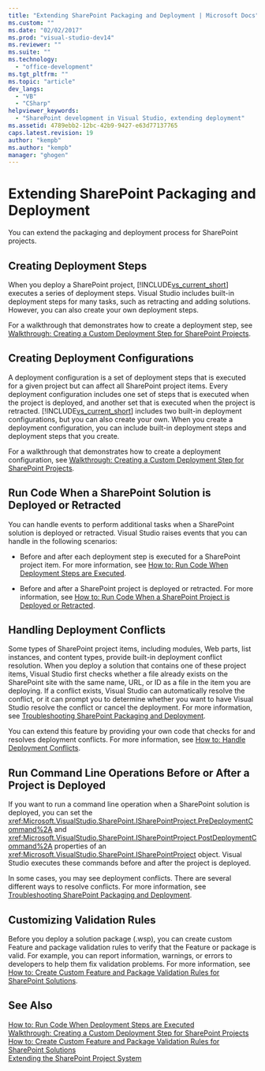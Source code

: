 ```yaml
---
title: "Extending SharePoint Packaging and Deployment | Microsoft Docs"
ms.custom: ""
ms.date: "02/02/2017"
ms.prod: "visual-studio-dev14"
ms.reviewer: ""
ms.suite: ""
ms.technology: 
  - "office-development"
ms.tgt_pltfrm: ""
ms.topic: "article"
dev_langs: 
  - "VB"
  - "CSharp"
helpviewer_keywords: 
  - "SharePoint development in Visual Studio, extending deployment"
ms.assetid: 4789ebb2-12bc-42b9-9427-e63d77137765
caps.latest.revision: 19
author: "kempb"
ms.author: "kempb"
manager: "ghogen"
---
```

# Extending SharePoint Packaging and Deployment
  You can extend the packaging and deployment process for SharePoint projects.
  
##  Creating Deployment Steps  
 When you deploy a SharePoint project, [!INCLUDE[vs_current_short](../sharepoint/includes/vs-current-short-md.md)] executes a series of deployment steps. Visual Studio includes built-in deployment steps for many tasks, such as retracting and adding solutions. However, you can also create your own deployment steps.  
  
 For a walkthrough that demonstrates how to create a deployment step, see [Walkthrough: Creating a Custom Deployment Step for SharePoint Projects](../sharepoint/walkthrough-creating-a-custom-deployment-step-for-sharepoint-projects.md).  
  
##  Creating Deployment Configurations  
 A deployment configuration is a set of deployment steps that is executed for a given project but can affect all SharePoint project items. Every deployment configuration includes one set of steps that is executed when the project is deployed, and another set that is executed when the project is retracted. [!INCLUDE[vs_current_short](../sharepoint/includes/vs-current-short-md.md)] includes two built-in deployment configurations, but you can also create your own. When you create a deployment configuration, you can include built-in deployment steps and deployment steps that you create.  
  
 For a walkthrough that demonstrates how to create a deployment configuration, see [Walkthrough: Creating a Custom Deployment Step for SharePoint Projects](../sharepoint/walkthrough-creating-a-custom-deployment-step-for-sharepoint-projects.md).  
  
##  Run Code When a SharePoint Solution is Deployed or Retracted  
 You can handle events to perform additional tasks when a SharePoint solution is deployed or retracted. Visual Studio raises events that you can handle in the following scenarios:  
  
-   Before and after each deployment step is executed for a SharePoint project item. For more information, see [How to: Run Code When Deployment Steps are Executed](../sharepoint/how-to-run-code-when-deployment-steps-are-executed.md).  
  
-   Before and after a SharePoint project is deployed or retracted. For more information, see [How to: Run Code When a SharePoint Project is Deployed or Retracted](../sharepoint/how-to-run-code-when-a-sharepoint-project-is-deployed-or-retracted.md).  
  
##  Handling Deployment Conflicts  
 Some types of SharePoint project items, including modules, Web parts, list instances, and content types, provide built-in deployment conflict resolution. When you deploy a solution that contains one of these project items, Visual Studio first checks whether a file already exists on the SharePoint site with the same name, URL, or ID as a file in the item you are deploying. If a conflict exists, Visual Studio can automatically resolve the conflict, or it can prompt you to determine whether you want to have Visual Studio resolve the conflict or cancel the deployment. For more information, see [Troubleshooting SharePoint Packaging and Deployment](../sharepoint/troubleshooting-sharepoint-packaging-and-deployment.md).  
  
 You can extend this feature by providing your own code that checks for and resolves deployment conflicts. For more information, see [How to: Handle Deployment Conflicts](../sharepoint/how-to-handle-deployment-conflicts.md).  
  
##  Run Command Line Operations Before or After a Project is Deployed  
 If you want to run a command line operation when a SharePoint solution is deployed, you can set the <xref:Microsoft.VisualStudio.SharePoint.ISharePointProject.PreDeploymentCommand%2A> and <xref:Microsoft.VisualStudio.SharePoint.ISharePointProject.PostDeploymentCommand%2A> properties of an <xref:Microsoft.VisualStudio.SharePoint.ISharePointProject> object. Visual Studio executes these commands before and after the project is deployed.  
  
 In some cases, you may see deployment conflicts. There are several different ways to resolve conflicts. For more information, see [Troubleshooting SharePoint Packaging and Deployment](../sharepoint/troubleshooting-sharepoint-packaging-and-deployment.md).  
  
##  Customizing Validation Rules  
 Before you deploy a solution package (.wsp), you can create custom Feature and package validation rules to verify that the Feature or package is valid. For example, you can report information, warnings, or errors to developers to help them fix validation problems. For more information, see [How to: Create Custom Feature and Package Validation Rules for SharePoint Solutions](../sharepoint/how-to-create-custom-feature-and-package-validation-rules-for-sharepoint-solutions.md).  
  
## See Also  
 [How to: Run Code When Deployment Steps are Executed](../sharepoint/how-to-run-code-when-deployment-steps-are-executed.md)   
 [Walkthrough: Creating a Custom Deployment Step for SharePoint Projects](../sharepoint/walkthrough-creating-a-custom-deployment-step-for-sharepoint-projects.md)   
 [How to: Create Custom Feature and Package Validation Rules for SharePoint Solutions](../sharepoint/how-to-create-custom-feature-and-package-validation-rules-for-sharepoint-solutions.md)   
 [Extending the SharePoint Project System](../sharepoint/extending-the-sharepoint-project-system.md)  
  
  
